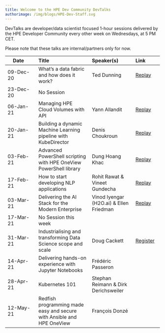 ```yaml
---
title: Welcome to the HPE Dev Community DevTalks
authorimage: /img/blogs/HPE-Dev-Staff.svg
---
```

DevTalks are developer/data scientist focused 1-hour sessions delivered by the HPE Developer Community
 every other week on Wednesdays, at 5 PM CET. 

Please note that these talks are internal/partners only for now.

| &nbsp;&nbsp;&nbsp;&nbsp;Date&nbsp;&nbsp;&nbsp;&nbsp;&nbsp;&nbsp;&nbsp;    | Title                                                             |     Speaker(s)                               | Link&nbsp;&nbsp;&nbsp;&nbsp;&nbsp;&nbsp;&nbsp;&nbsp;&nbsp;                             |
| :--------- | :----------------------------------------------------------------- | :---------------------------------------- | :----------|
| 09-Dec-20 | What’s a data fabric and how does it work?                        | Ted Dunning                              | [Replay](https://vimeo.com/489790992/47e806f228) |
| 23-Dec-20 | No Session                                                        |                                          |                                                  |
| 06-Jan-21 | Managing HPE Cloud Volumes with API                               | Yann Allandit                            | [Replay](https://vimeo.com/498286520/1a5f5f742a) |
| 20-Jan-21 | Building a dynamic Machine Learning pipeline with KubeDirector    | Denis Choukroun                          | [Replay](https://vimeo.com/503611948)            |
| 03-Feb-21 | Advanced PowerShell scripting with HPE OneView PowerShell library | Dung Hoang Khac                          | [Replay](https://vimeo.com/508802530)            |
| 17-Feb-21 | How to start developing NLP applications                          | Rohit Rawat & Vineet Gundecha            | [Replay](https://vimeo.com/514054456)                                           |
| 03-Mar-21 | Delivering the AI Stack for the Modern Enterprise                 | Vinod Iyengar (H2O.ai) &  Ellen Friedman | [Replay](https://vimeo.com/520629079/56fecc72f8)                                         |
| 17-Mar-21 | No Session this week                                                      |                                          |                                                  |
| 31-Mar-21 | Industrialising and transforming Data Science scope and scale     | Doug Cackett                             | [Register](https://hpe.zoom.us/meeting/register/tJMrdu-oqDgvHNeqGoNcdYmi6RNpns5_4ZJU)                                         |
| 14-Apr-21 |  Delivering hands-on experience with Jupyter Notebooks   | Frédéric Passeron                        |                                       |
| 28-Apr-21 |  Kubernetes 101   | Stephan Reimann & Dirk Derichsweiler  | |        
| 12-May-21 |  Redfish programming made easy and secure with Ansible and HPE OneView  | François Donzé                   | |                            